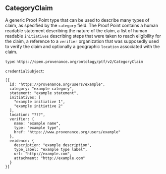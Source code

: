 ## CategoryClaim

A generic Proof Point type that can be used to describe many types of claim, as specified by the `category` field. The Proof Point contains a human readable statement describing the nature of the claim, a list of human readable `initiatives` describing steps that were taken to reach eligibility for the claim, a reference to a `verifier` organization that was supposedly used to verify the claim and optionally a geographic `location` associated with the claim.

`type`: `https://open.provenance.org/ontology/ptf/v2/CategoryClaim`

`credentialSubject`:

```
[{
  id: "https://provenance.org/users/example",
  category: "example category",
  statement: "example statement",
  initiatives: [
    "example initiative 1",
    "example initiative 2"
  ],
  location: "???",
  verifier: {
    name: "example name",
    type: "example type",
    href: "https://www.provenance.org/users/example"
  },
  evidence: {
    description: "example description",
    type_label: "example type label",
    url: "http://example.com",
    attachment: "http://example.com"
  }
}]
```
